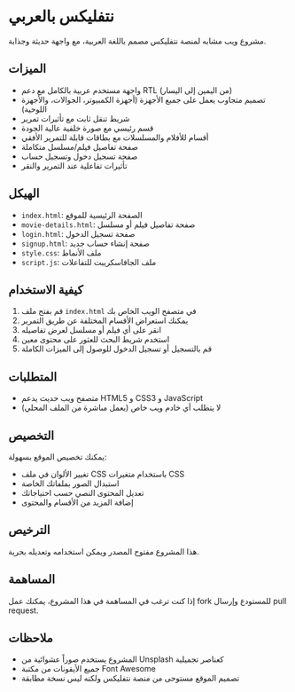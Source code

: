 # نتفليكس بالعربي

مشروع ويب مشابه لمنصة نتفليكس مصمم باللغة العربية، مع واجهة حديثة وجذابة.

## الميزات

- واجهة مستخدم عربية بالكامل مع دعم RTL (من اليمين إلى اليسار)
- تصميم متجاوب يعمل على جميع الأجهزة (أجهزة الكمبيوتر، الجوالات، والأجهزة اللوحية)
- شريط تنقل ثابت مع تأثيرات تمرير
- قسم رئيسي مع صورة خلفية عالية الجودة
- أقسام للأفلام والمسلسلات مع بطاقات قابلة للتمرير الأفقي
- صفحة تفاصيل فيلم/مسلسل متكاملة
- صفحة تسجيل دخول وتسجيل حساب
- تأثيرات تفاعلية عند التمرير والنقر

## الهيكل

- `index.html`: الصفحة الرئيسية للموقع
- `movie-details.html`: صفحة تفاصيل فيلم أو مسلسل
- `login.html`: صفحة تسجيل الدخول
- `signup.html`: صفحة إنشاء حساب جديد
- `style.css`: ملف الأنماط
- `script.js`: ملف الجافاسكريبت للتفاعلات

## كيفية الاستخدام

1. قم بفتح ملف `index.html` في متصفح الويب الخاص بك
2. يمكنك استعراض الأقسام المختلفة عن طريق التمرير
3. انقر على أي فيلم أو مسلسل لعرض تفاصيله
4. استخدم شريط البحث للعثور على محتوى معين
5. قم بالتسجيل أو تسجيل الدخول للوصول إلى الميزات الكاملة

## المتطلبات

- متصفح ويب حديث يدعم HTML5 و CSS3 و JavaScript
- لا يتطلب أي خادم ويب خاص (يعمل مباشرة من الملف المحلي)

## التخصيص

يمكنك تخصيص الموقع بسهولة:

- تغيير الألوان في ملف CSS باستخدام متغيرات CSS
- استبدال الصور بملفاتك الخاصة
- تعديل المحتوى النصي حسب احتياجاتك
- إضافة المزيد من الأقسام والمحتوى

## الترخيص

هذا المشروع مفتوح المصدر ويمكن استخدامه وتعديله بحرية.

## المساهمة

إذا كنت ترغب في المساهمة في هذا المشروع، يمكنك عمل fork للمستودع وإرسال pull request.

## ملاحظات

- المشروع يستخدم صوراً عشوائية من Unsplash كعناصر تجميلية
- جميع الأيقونات من مكتبة Font Awesome
- تصميم الموقع مستوحى من منصة نتفليكس ولكنه ليس نسخة مطابقة

